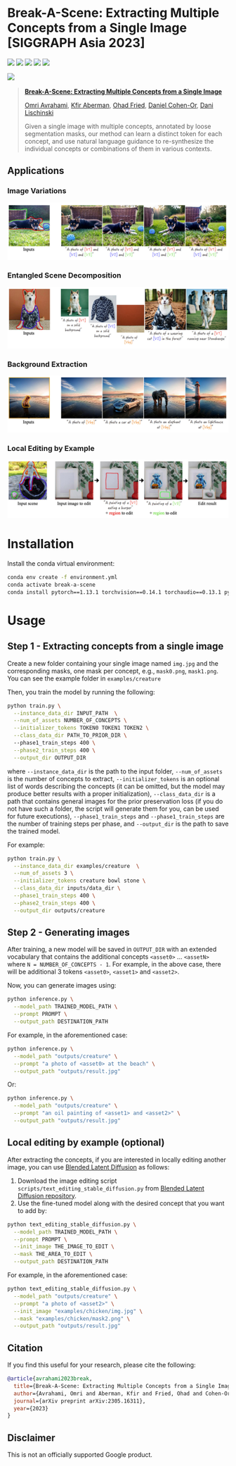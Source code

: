 # Break-A-Scene: Extracting Multiple Concepts from a Single Image [SIGGRAPH Asia 2023]
<a href="https://omriavrahami.com/break-a-scene/"><img src="https://img.shields.io/static/v1?label=Project&message=Website&color=blue"></a>
<a href="https://www.youtube.com/watch?v=-9EA-BhizgM"><img src="https://img.shields.io/static/v1?label=YouTube&message=Video&color=orange"></a>
<a href="https://arxiv.org/abs/2305.16311"><img src="https://img.shields.io/badge/arXiv-2305.16311-b31b1b.svg"></a>
<a href="https://www.apache.org/licenses/LICENSE-2.0.txt"><img src="https://img.shields.io/badge/License-Apache-yellow"></a>
<a href="https://pytorch.org/"><img src="https://img.shields.io/badge/PyTorch->=1.13.0-Red?logo=pytorch"></a>

<a href="https://omriavrahami.com/break-a-scene/"><img src="docs/teaser.gif" /></a>

> <a href="https://omriavrahami.com/break-a-scene/">**Break-A-Scene: Extracting Multiple Concepts from a Single Image**</a>
>
> <a href="https://omriavrahami.com/">Omri Avrahami</a>,
<a href="https://kfiraberman.github.io/">Kfir Aberman</a>,
<a href="https://www.ohadf.com/">Ohad Fried</a>,
<a href="https://danielcohenor.com/">Daniel Cohen-Or</a>,
<a href="https://www.cs.huji.ac.il/~danix/">Dani Lischinski</a>
>
> Given a single image with multiple concepts, annotated by loose segmentation masks, our method can learn a distinct token for each concept, and use natural language guidance to re-synthesize the individual concepts or combinations of them in various contexts.

## Applications

### Image Variations
<img src="docs/variations.jpg"/>

### Entangled Scene Decomposition
<img src="docs/entangled_scene_decomposition.jpg"/>

### Background Extraction
<img src="docs/background_extraction.jpg"/>

### Local Editing by Example
<img src="docs/local_editing.jpg"/>

# Installation
Install the conda virtual environment:
```bash
conda env create -f environment.yml
conda activate break-a-scene
conda install pytorch==1.13.1 torchvision==0.14.1 torchaudio==0.13.1 pytorch-cuda=11.7 -c pytorch -c nvidia
```

# Usage

## Step 1 - Extracting concepts from a single image
Create a new folder containing your single image named `img.jpg` and the corresponding masks, one mask per concept, e.g., `mask0.png`, `mask1.png`. You can see the example folder in `examples/creature`

Then, you train the model by running the following:
```bash
python train.py \
  --instance_data_dir INPUT_PATH  \
  --num_of_assets NUMBER_OF_CONCEPTS \
  --initializer_tokens TOKEN0 TOKEN1 TOKEN2 \
  --class_data_dir PATH_TO_PRIOR_DIR \ 
  --phase1_train_steps 400 \
  --phase2_train_steps 400 \
  --output_dir OUTPUT_DIR
```
where `--instance_data_dir` is the path to the input folder, `--num_of_assets` is the number of concepts to extract, `--initializer_tokens` is an optional list of words describing the concepts (it can be omitted, but the model may produce better results with a proper initialization), `--class_data_dir` is a path that contains general images for the prior preservation loss (if you do not have such a folder, the script will generate them for you, can be used for future executions), `--phase1_train_steps` and `--phase1_train_steps` are the number of training steps per phase, and `--output_dir` is the path to save the trained model.

For example:
```bash
python train.py \
  --instance_data_dir examples/creature  \
  --num_of_assets 3 \
  --initializer_tokens creature bowl stone \
  --class_data_dir inputs/data_dir \
  --phase1_train_steps 400 \
  --phase2_train_steps 400 \
  --output_dir outputs/creature
```

## Step 2 - Generating images
After training, a new model will be saved in `OUTPUT_DIR` with an extended vocabulary that contains the additional concepts `<asset0>` ... `<assetN>` where `N = NUMBER_OF_CONCEPTS - 1`. For example, in the above case, there will be additional 3 tokens `<asset0>`, `<asset1>` and `<asset2>`.

Now, you can generate images using:
```bash
python inference.py \
  --model_path TRAINED_MODEL_PATH \
  --prompt PROMPT \
  --output_path DESTINATION_PATH
```

For example, in the aforementioned case:
```bash
python inference.py \
  --model_path "outputs/creature" \
  --prompt "a photo of <asset0> at the beach" \
  --output_path "outputs/result.jpg"
```

Or:
```bash
python inference.py \
  --model_path "outputs/creature" \
  --prompt "an oil painting of <asset1> and <asset2>" \
  --output_path "outputs/result.jpg"
```

## Local editing by example (optional)

After extracting the concepts, if you are interested in locally editing another image, you can use [Blended Latent Diffusion](https://omriavrahami.com/blended-latent-diffusion-page/) as follows:
1. Download the image editing script `scripts/text_editing_stable_diffusion.py` from [Blended Latent Diffusion repository](https://github.com/omriav/blended-latent-diffusion).
2. Use the fine-tuned model along with the desired concept that you want to add by:
```bash
python text_editing_stable_diffusion.py \
  --model_path TRAINED_MODEL_PATH \
  --prompt PROMPT \
  --init_image THE_IMAGE_TO_EDIT \
  --mask THE_AREA_TO_EDIT \
  --output_path DESTINATION_PATH
```

For example, in the aforementioned case:
```bash
python text_editing_stable_diffusion.py \
  --model_path "outputs/creature" \
  --prompt "a photo of <asset2>" \
  --init_image "examples/chicken/img.jpg" \
  --mask "examples/chicken/mask2.png" \
  --output_path "outputs/result.jpg"
```

## Citation
If you find this useful for your research, please cite the following:
```bibtex
@article{avrahami2023break,
  title={Break-A-Scene: Extracting Multiple Concepts from a Single Image},
  author={Avrahami, Omri and Aberman, Kfir and Fried, Ohad and Cohen-Or, Daniel and Lischinski, Dani},
  journal={arXiv preprint arXiv:2305.16311},
  year={2023}
}
```

## Disclaimer

This is not an officially supported Google product.